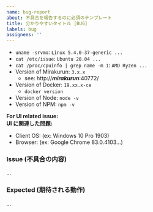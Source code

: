 ```yaml
---
name: bug-report
about: 不具合を報告するのに必須のテンプレート
title: 分かりやすいタイトル [BUG]
labels: bug
assignees: ''
---
```


<!-- This Issue will be closed if not a bug. -->
<!-- この Issue はバグではない場合はクローズされます。 -->
<!-- 不具合かどうか分からない内容はできれば Discord で確認してください。 >

### Environment (再現している環境)

<!-- When reporting an issue we also need as much information about your environment -->
<!-- that you can include. We never know what is your environment. -->
<!-- 問題を報告するときは、できるだけ多くの環境情報を含めてください。 -->
<!-- 多種多様な環境が存在する中で、我々は個々の環境情報を特定できません。 -->
<!-- 再現性を確認できなかった場合は、クローズされます。 -->

- `uname -srvmo`: `Linux 5.4.0-37-generic ...`
- `cat /etc/issue`: `Ubuntu 20.04 ...`
- `cat /proc/cpuinfo | grep name -m 1`: `AMD Ryzen ...`
- Version of Mirakurun: `3.x.x`
  - see: http://___mirakurun___:40772/
- Version of Docker: `19.xx.x-ce`
  - `docker version`
- Version of Node: `node -v`
- Version of NPM: `npm -v`

**For UI related issue:**<br>
**UI に関連した問題:**

- Client OS: (ex: Windows 10 Pro 1903)
- Browser: (ex: Google Chrome 83.0.4103...)

### Issue (不具合の内容)

...

### Expected (期待される動作)

...
